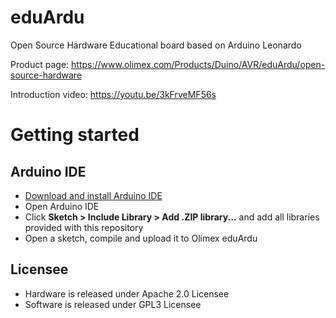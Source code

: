 # eduArdu
Open Source Hardware Educational board based on Arduino Leonardo

Product page: https://www.olimex.com/Products/Duino/AVR/eduArdu/open-source-hardware

Introduction video: https://youtu.be/3kFrveMF56s

# Getting started

## Arduino IDE

* [Download and install Arduino IDE](https://www.arduino.cc/en/Main/Software)
* Open Arduino IDE
* Click **Sketch > Include Library > Add .ZIP library...** and add all libraries provided with this repository
* Open a sketch, compile and upload it to Olimex eduArdu

## Licensee
* Hardware is released under Apache 2.0 Licensee
* Software is released under GPL3 Licensee
